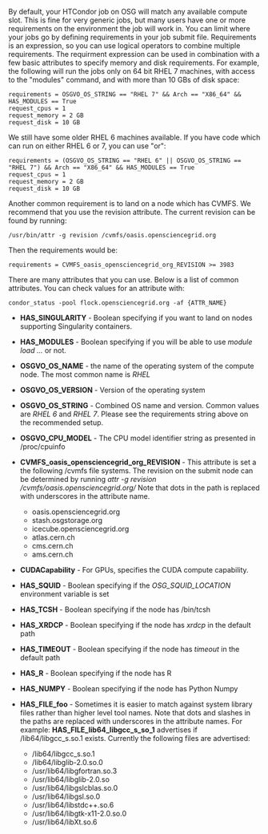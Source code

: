 [title]: - "Steer your jobs with HTCondor job requirements"

By default, your HTCondor job on OSG will match any available compute slot. This
is fine for very generic jobs, but many users have one or more requirements on
the environment the job will work in. You can limit where your jobs go by
defining requirements in your job submit file. Requirements is an expression, so
you can use logical operators to combine multiple requirements. The requirment
expression can be used in combination with a few basic attributes to specify
memory and disk requirements. For example, the following will run the jobs only
on 64 bit RHEL 7 machines, with access to the "modules" command, and with more
than 10 GBs of disk space:

    requirements = OSGVO_OS_STRING == "RHEL 7" && Arch == "X86_64" && HAS_MODULES == True
    request_cpus = 1
    request_memory = 2 GB
    request_disk = 10 GB

We still have some older RHEL 6 machines available. If you have code which
can run on either RHEL 6 or 7, you can use "or":

    requirements = (OSGVO_OS_STRING == "RHEL 6" || OSGVO_OS_STRING == "RHEL 7") && Arch == "X86_64" && HAS_MODULES == True
    request_cpus = 1
    request_memory = 2 GB
    request_disk = 10 GB
 
Another common requirement is to land on a node which has CVMFS. We recommend
that you use the revision attribute. The current revision can be found by
running:

	/usr/bin/attr -g revision /cvmfs/oasis.opensciencegrid.org

Then the requirements would be:

	requirements = CVMFS_oasis_opensciencegrid_org_REVISION >= 3983

There are many attributes that you can use. Below is a list of common
attributes. You can check values for an attribute with:

	condor_status -pool flock.opensciencegrid.org -af {ATTR_NAME}

- **HAS_SINGULARITY** - Boolean specifying if you want to land on
  nodes supporting Singularity containers.

- **HAS_MODULES** - Boolean specifying if you will be able to use
  _module load ..._ or not.

- **OSGVO_OS_NAME** - the name of the operating system of the compute node. 
  The most common name is _RHEL_

- **OSGVO_OS_VERSION** - Version of the operating system

- **OSGVO_OS_STRING** - Combined OS name and version. Common values are
  _RHEL 6_ and _RHEL 7_. Please see the requirements string above on the
  recommended setup.

- **OSGVO_CPU_MODEL** - The CPU model identifier string as presented in
  /proc/cpuinfo
- **CVMFS_oasis_opensciencegrid_org_REVISION** - This attribute is set
  a the following /cvmfs file systems. The revision on the submit node
  can be determined by running _attr -g revision /cvmfs/oasis.opensciencegrid.org/_
  Note that dots in the path is replaced with underscores in the
  attribute name.
    - oasis.opensciencegrid.org
    - stash.osgstorage.org
    - icecube.opensciencegrid.org
    - atlas.cern.ch
    - cms.cern.ch
    - ams.cern.ch

- **CUDACapability** - For GPUs, specifies the CUDA compute capability.

- **HAS_SQUID** - Boolean specifying if the _OSG_SQUID_LOCATION_ environment
  variable is set

- **HAS_TCSH** - Boolean specifying if the node has /bin/tcsh

- **HAS_XRDCP** - Boolean specifying if the node has _xrdcp_ in the default path

- **HAS_TIMEOUT** - Boolean specifying if the node has _timeout_ in the default path

- **HAS_R** - Boolean specifying if the node has R

- **HAS_NUMPY** - Boolean specifying if the node has Python Numpy

- **HAS_FILE_foo** - Sometimes it is easier to match against system library
  files rather than higher level tool names. Note that dots and slashes in the
  paths are replaced with underscores in the attribute names. For example:
  **HAS_FILE_lib64_libgcc_s_so_1** advertises if /lib64/libgcc_s.so.1 exists.
  Currently the following files are advertised: 
    - /lib64/libgcc_s.so.1
    - /lib64/libglib-2.0.so.0
    - /usr/lib64/libgfortran.so.3
    - /usr/lib64/libglib-2.0.so
    - /usr/lib64/libgslcblas.so.0
    - /usr/lib64/libgsl.so.0
    - /usr/lib64/libstdc++.so.6
    - /usr/lib64/libgtk-x11-2.0.so.0
    - /usr/lib64/libXt.so.6 


